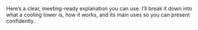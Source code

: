 

Here’s a clear, meeting-ready explanation you can use. I’ll break it down into what a cooling tower is, how it works, and its main uses so you can present confidently.


